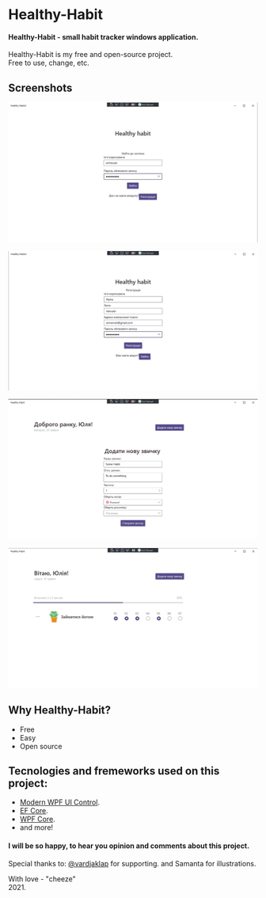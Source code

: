 # Healthy-Habit
#### Healthy-Habit - small habit tracker windows application.
Healthy-Habit is my free and open-source project.  
Free to use, change, etc.  

## Screenshots
![InterfaceScreenshot1](https://github.com/mynameischeezee/Healthy-Habit/blob/master/HealthyHabit.View/.misc/Screenshots/Screenshot_1.jpg?raw=true)

![InterfaceScreenshot2](https://github.com/mynameischeezee/Healthy-Habit/blob/master/HealthyHabit.View/.misc/Screenshots/Screenshot_2.jpg?raw=true)

![InterfaceScreenshot3](https://github.com/mynameischeezee/Healthy-Habit/blob/master/HealthyHabit.View/.misc/Screenshots/Screenshot_3.jpg?raw=true)

![InterfaceScreenshot4](https://github.com/mynameischeezee/Healthy-Habit/blob/master/HealthyHabit.View/.misc/Screenshots/Screenshot_4.jpg?raw=true)


## Why Healthy-Habit?  
- Free  
- Easy  
- Open source  
  
  
  
  
## Tecnologies and fremeworks used on this project:  
- [Modern WPF UI Control](https://github.com/Kinnara/ModernWpf/).    
- [EF Core](https://github.com/dotnet/efcore).    
- [WPF Core](https://github.com/dotnet/wpf).  
- and more!
  
  
  
#### I will be so happy, to hear you opinion and comments about this project.

Special thanks to:
[@vardjaklap](https://github.com/vardjaklap) for supporting.
and Samanta for illustrations.

With love - "cheeze"  
2021.
